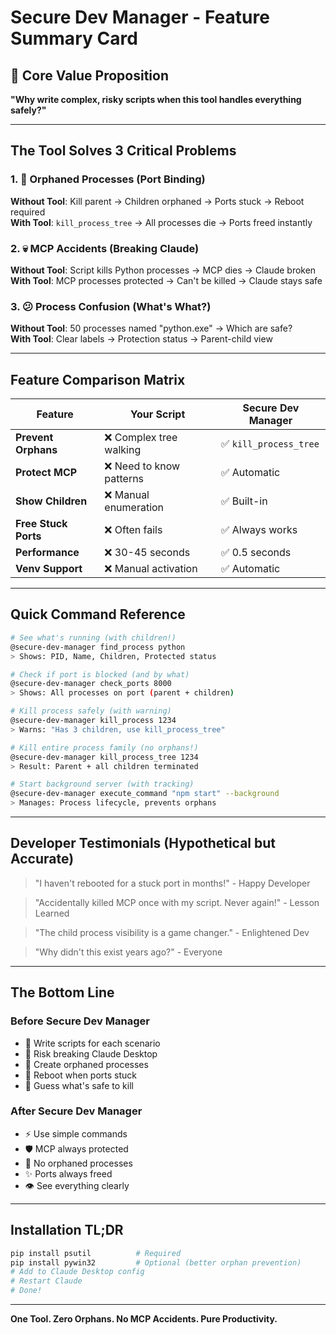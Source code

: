 # Secure Dev Manager - Feature Summary Card

## 🎯 Core Value Proposition

**"Why write complex, risky scripts when this tool handles everything safely?"**

---

## The Tool Solves 3 Critical Problems

### 1. 🚫 Orphaned Processes (Port Binding)
**Without Tool**: Kill parent → Children orphaned → Ports stuck → Reboot required  
**With Tool**: `kill_process_tree` → All processes die → Ports freed instantly

### 2. 💀 MCP Accidents (Breaking Claude)  
**Without Tool**: Script kills Python processes → MCP dies → Claude broken  
**With Tool**: MCP processes protected → Can't be killed → Claude stays safe

### 3. 😕 Process Confusion (What's What?)
**Without Tool**: 50 processes named "python.exe" → Which are safe?  
**With Tool**: Clear labels → Protection status → Parent-child view

---

## Feature Comparison Matrix

| Feature | Your Script | Secure Dev Manager |
|---------|------------|-------------------|
| **Prevent Orphans** | ❌ Complex tree walking | ✅ `kill_process_tree` |
| **Protect MCP** | ❌ Need to know patterns | ✅ Automatic |
| **Show Children** | ❌ Manual enumeration | ✅ Built-in |
| **Free Stuck Ports** | ❌ Often fails | ✅ Always works |
| **Performance** | ❌ 30-45 seconds | ✅ 0.5 seconds |
| **Venv Support** | ❌ Manual activation | ✅ Automatic |

---

## Quick Command Reference

```bash
# See what's running (with children!)
@secure-dev-manager find_process python
> Shows: PID, Name, Children, Protected status

# Check if port is blocked (and by what)
@secure-dev-manager check_ports 8000
> Shows: All processes on port (parent + children)

# Kill process safely (with warning)
@secure-dev-manager kill_process 1234
> Warns: "Has 3 children, use kill_process_tree"

# Kill entire process family (no orphans!)
@secure-dev-manager kill_process_tree 1234
> Result: Parent + all children terminated

# Start background server (with tracking)
@secure-dev-manager execute_command "npm start" --background
> Manages: Process lifecycle, prevents orphans
```

---

## Developer Testimonials (Hypothetical but Accurate)

> "I haven't rebooted for a stuck port in months!" - Happy Developer

> "Accidentally killed MCP once with my script. Never again!" - Lesson Learned

> "The child process visibility is a game changer." - Enlightened Dev

> "Why didn't this exist years ago?" - Everyone

---

## The Bottom Line

### Before Secure Dev Manager
- 📝 Write scripts for each scenario
- 🎲 Risk breaking Claude Desktop  
- 👻 Create orphaned processes
- 🔄 Reboot when ports stuck
- 🤷 Guess what's safe to kill

### After Secure Dev Manager
- ⚡ Use simple commands
- 🛡️ MCP always protected
- 🎯 No orphaned processes
- ✨ Ports always freed
- 👁️ See everything clearly

---

## Installation TL;DR

```bash
pip install psutil          # Required
pip install pywin32         # Optional (better orphan prevention)
# Add to Claude Desktop config
# Restart Claude
# Done!
```

---

**One Tool. Zero Orphans. No MCP Accidents. Pure Productivity.**
